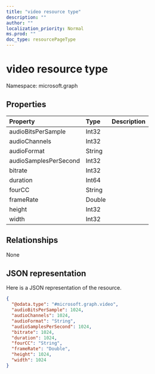 ```yaml
---
title: "video resource type"
description: ""
author: ""
localization_priority: Normal
ms.prod: ""
doc_type: resourcePageType
---
```


# video resource type


Namespace: microsoft.graph



## Properties
|Property|Type|Description|
|:---|:---|:---|
|audioBitsPerSample|Int32||
|audioChannels|Int32||
|audioFormat|String||
|audioSamplesPerSecond|Int32||
|bitrate|Int32||
|duration|Int64||
|fourCC|String||
|frameRate|Double||
|height|Int32||
|width|Int32||

## Relationships
None

## JSON representation
Here is a JSON representation of the resource.
<!-- {
  "blockType": "resource",
  "@odata.type": "microsoft.graph.video"
}
-->
``` json
{
  "@odata.type": "#microsoft.graph.video",
  "audioBitsPerSample": 1024,
  "audioChannels": 1024,
  "audioFormat": "String",
  "audioSamplesPerSecond": 1024,
  "bitrate": 1024,
  "duration": 1024,
  "fourCC": "String",
  "frameRate": "Double",
  "height": 1024,
  "width": 1024
}
```

